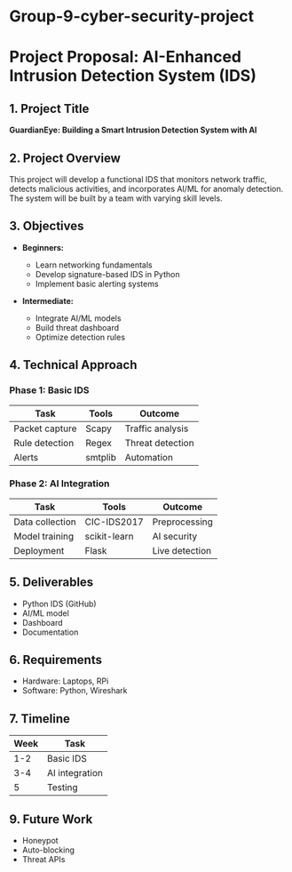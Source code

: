 # Group-9-cyber-security-project
# Project Proposal: AI-Enhanced Intrusion Detection System (IDS)

## 1. Project Title
**GuardianEye: Building a Smart Intrusion Detection System with AI**

## 2. Project Overview
This project will develop a functional IDS that monitors network traffic, detects malicious activities, and incorporates AI/ML for anomaly detection. The system will be built by a team with varying skill levels.

## 3. Objectives
- **Beginners:**
  - Learn networking fundamentals
  - Develop signature-based IDS in Python
  - Implement basic alerting systems

- **Intermediate:**
  - Integrate AI/ML models
  - Build threat dashboard
  - Optimize detection rules

## 4. Technical Approach

### Phase 1: Basic IDS 
| Task | Tools | Outcome |
|------|-------|---------|
| Packet capture | Scapy | Traffic analysis |
| Rule detection | Regex | Threat detection |
| Alerts | smtplib | Automation |

### Phase 2: AI Integration 
| Task | Tools | Outcome |
|------|-------|---------|
| Data collection | CIC-IDS2017 | Preprocessing |
| Model training | scikit-learn | AI security |
| Deployment | Flask | Live detection |

## 5. Deliverables
- Python IDS (GitHub)
- AI/ML model
- Dashboard
- Documentation

## 6. Requirements
- Hardware: Laptops, RPi
- Software: Python, Wireshark

## 7. Timeline
| Week | Task |
|------|------|
| 1-2 | Basic IDS |
| 3-4 | AI integration |
| 5 | Testing |


## 9. Future Work
- Honeypot
- Auto-blocking
- Threat APIs
